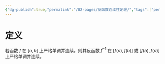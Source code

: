 ```yaml
---
{"dg-publish":true,"permalink":"/02-pages/反函数连续性定理/","tags":["personal/blog","math/高等数学"]}
---
```


# 定义
若函数 $\displaystyle f$ 在 $\displaystyle [a,b]$ 上严格单调并连续，则其反函数 $\displaystyle f^{-1}$ 在 $\displaystyle [f(a),f(b)]$ 或 $\displaystyle [f(b),f(a)]$ 上严格单调并连续。